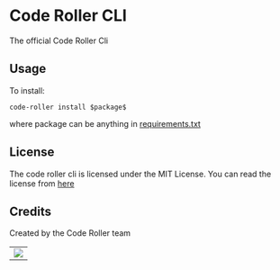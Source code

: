 # Code Roller CLI
The official Code Roller Cli

## Usage
To install:
```
code-roller install $package$
```
where package can be anything in [requirements.txt](requirements.txt)

## License
The code roller cli is licensed under the
MIT License. You can read the license from [here](LICENSE)

## Credits
Created by the Code Roller team
<table>
	<tr>
		<td>
			<a href="https://github.com/code-roller/code-roller-cli/graphs/contributors">
  <img src="https://contrib.rocks/image?repo=code-roller/code-roller-cli" />
</a>
		</td>
	</tr>
</table>
